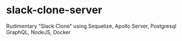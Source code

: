 # slack-clone-server
Rudimentary "Slack Clone" using Sequelize, Apollo Server, Postgresql GraphQL, NodeJS, Docker